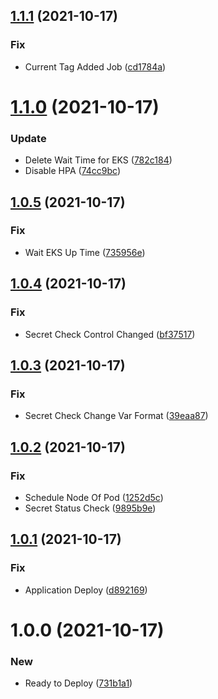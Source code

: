 ## [1.1.1](https://github.com/oguzhalit/DeployEks/compare/v1.1.0...v1.1.1) (2021-10-17)


### Fix

* Current Tag Added Job ([cd1784a](https://github.com/oguzhalit/DeployEks/commit/cd1784aff15d67fb1434ab3de309e803f6989b17))

# [1.1.0](https://github.com/oguzhalit/DeployEks/compare/v1.0.5...v1.1.0) (2021-10-17)


### Update

* Delete Wait Time for EKS ([782c184](https://github.com/oguzhalit/DeployEks/commit/782c18486e91645d090ec608f39add6f241db391))
* Disable HPA ([74cc9bc](https://github.com/oguzhalit/DeployEks/commit/74cc9bc18c545e916963c445c5f819e2573c3f51))

## [1.0.5](https://github.com/oguzhalit/DeployEks/compare/v1.0.4...v1.0.5) (2021-10-17)


### Fix

* Wait EKS Up Time ([735956e](https://github.com/oguzhalit/DeployEks/commit/735956eca2469c0fb348201190aa482a5ab8f3ce))

## [1.0.4](https://github.com/oguzhalit/DeployEks/compare/v1.0.3...v1.0.4) (2021-10-17)


### Fix

* Secret Check Control Changed ([bf37517](https://github.com/oguzhalit/DeployEks/commit/bf37517ac6b4ea9003758dd2a2d02fa49ef2b671))

## [1.0.3](https://github.com/oguzhalit/DeployEks/compare/v1.0.2...v1.0.3) (2021-10-17)


### Fix

* Secret Check Change Var Format ([39eaa87](https://github.com/oguzhalit/DeployEks/commit/39eaa8741aa9383e7018e4f02b7b4fc463802e82))

## [1.0.2](https://github.com/oguzhalit/DeployEks/compare/v1.0.1...v1.0.2) (2021-10-17)


### Fix

* Schedule Node Of Pod ([1252d5c](https://github.com/oguzhalit/DeployEks/commit/1252d5c0cd152d99a4e72b54b25f31d66f5bc17e))
* Secret Status Check ([9895b9e](https://github.com/oguzhalit/DeployEks/commit/9895b9effcf1f5bc76072a8a58406009c3cbe818))

## [1.0.1](https://github.com/oguzhalit/DeployEks/compare/v1.0.0...v1.0.1) (2021-10-17)


### Fix

* Application Deploy ([d892169](https://github.com/oguzhalit/DeployEks/commit/d89216970e460e80717120105b1c22563df7d0a5))

# 1.0.0 (2021-10-17)


### New

* Ready to Deploy ([731b1a1](https://github.com/oguzhalit/DeployEks/commit/731b1a1e489164a44d35d4ae2ebb682086d3278e))
